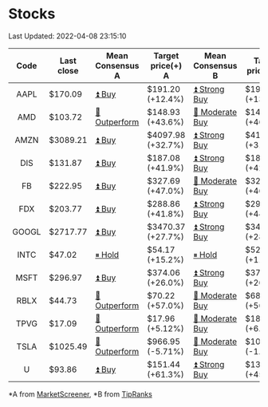 # Stocks
Last Updated: 2022-04-08 23:15:10

|Code|Last close|Mean Consensus A|Target price(+) A|Mean Consensus B|Target price(+) B|
|:--:|-|-|-|-|-|
|AAPL|$170.09|[⏫ Buy](https://m.marketscreener.com/quote/stock/-4849/)|$191.20 (+12.4%)|[⏫ Strong Buy](https://www.tipranks.com/stocks/aapl/forecast)|$193.36 (+13.66%)|
|AMD|$103.72|[🔼 Outperform](https://m.marketscreener.com/quote/stock/-19475876/)|$148.93 (+43.6%)|[🔼 Moderate Buy](https://www.tipranks.com/stocks/amd/forecast)|$147.39 (+46.28%)|
|AMZN|$3089.21|[⏫ Buy](https://m.marketscreener.com/quote/stock/-12864605/)|$4097.98 (+32.7%)|[⏫ Strong Buy](https://www.tipranks.com/stocks/amzn/forecast)|$4143.76 (+31.31%)|
|DIS|$131.87|[⏫ Buy](https://m.marketscreener.com/quote/stock/-4842/)|$187.08 (+41.9%)|[⏫ Strong Buy](https://www.tipranks.com/stocks/dis/forecast)|$188.72 (+42.87%)|
|FB|$222.95|[⏫ Buy](https://m.marketscreener.com/quote/stock/-10547141/)|$327.69 (+47.0%)|[🔼 Moderate Buy](https://www.tipranks.com/stocks/fb/forecast)|$325.60 (+46.28%)|
|FDX|$203.77|[⏫ Buy](https://m.marketscreener.com/quote/stock/-12585/)|$288.86 (+41.8%)|[⏫ Strong Buy](https://www.tipranks.com/stocks/fdx/forecast)|$292.95 (+44.31%)|
|GOOGL|$2717.77|[⏫ Buy](https://m.marketscreener.com/quote/stock/-24203373/)|$3470.37 (+27.7%)|[⏫ Strong Buy](https://www.tipranks.com/stocks/googl/forecast)|$3490.00 (+28.41%)|
|INTC|$47.02|[⏸ Hold](https://m.marketscreener.com/quote/stock/-4829/)|$54.17 (+15.2%)|[⏸ Hold](https://www.tipranks.com/stocks/intc/forecast)|$52.67 (+11.54%)|
|MSFT|$296.97|[⏫ Buy](https://m.marketscreener.com/quote/stock/-4835/)|$374.06 (+26.0%)|[⏫ Strong Buy](https://www.tipranks.com/stocks/msft/forecast)|$374.88 (+26.23%)|
|RBLX|$44.73|[🔼 Outperform](https://m.marketscreener.com/quote/stock/-117793644/)|$70.22 (+57.0%)|[🔼 Moderate Buy](https://www.tipranks.com/stocks/rblx/forecast)|$68.64 (+56.46%)|
|TPVG|$17.09|[🔼 Outperform](https://m.marketscreener.com/quote/stock/-15933327/)|$17.96 (+5.12%)|[🔼 Moderate Buy](https://www.tipranks.com/stocks/tpvg/forecast)|$18.38 (+6.49%)|
|TSLA|$1025.49|[🔼 Outperform](https://m.marketscreener.com/quote/stock/-6344549/)|$966.95 (-5.71%)|[🔼 Moderate Buy](https://www.tipranks.com/stocks/tsla/forecast)|$1005.64 (-1.92%)|
|U|$93.86|[⏫ Buy](https://m.marketscreener.com/quote/stock/-112492634/)|$151.44 (+61.3%)|[⏫ Strong Buy](https://www.tipranks.com/stocks/u/forecast)|$133.33 (+45.43%)|


*A from [MarketScreener](https://www.marketscreener.com), *B from [TipRanks](https://www.tipranks.com)
